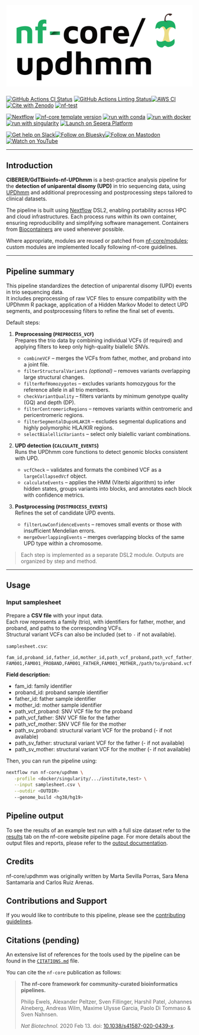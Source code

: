 <h1>
  <picture>
    <source media="(prefers-color-scheme: dark)" srcset="docs/images/nf-core-updhmm_logo_dark.png">
    <img alt="nf-core/updhmm" src="docs/images/nf-core-updhmm_logo_light.png">
  </picture>
</h1>

[![GitHub Actions CI Status](https://github.com/nf-core/updhmm/actions/workflows/ci.yml/badge.svg)](https://github.com/nf-core/updhmm/actions/workflows/ci.yml)
[![GitHub Actions Linting Status](https://github.com/nf-core/updhmm/actions/workflows/linting.yml/badge.svg)](https://github.com/nf-core/updhmm/actions/workflows/linting.yml)[![AWS CI](https://img.shields.io/badge/CI%20tests-full%20size-FF9900?labelColor=000000&logo=Amazon%20AWS)](https://nf-co.re/updhmm/results)[![Cite with Zenodo](http://img.shields.io/badge/DOI-10.5281/zenodo.XXXXXXX-1073c8?labelColor=000000)](https://doi.org/10.5281/zenodo.XXXXXXX)
[![nf-test](https://img.shields.io/badge/unit_tests-nf--test-337ab7.svg)](https://www.nf-test.com)

[![Nextflow](https://img.shields.io/badge/version-%E2%89%A524.04.2-green?style=flat&logo=nextflow&logoColor=white&color=%230DC09D&link=https%3A%2F%2Fnextflow.io)](https://www.nextflow.io/)
[![nf-core template version](https://img.shields.io/badge/nf--core_template-3.3.1-green?style=flat&logo=nfcore&logoColor=white&color=%2324B064&link=https%3A%2F%2Fnf-co.re)](https://github.com/nf-core/tools/releases/tag/3.3.1)
[![run with conda](http://img.shields.io/badge/run%20with-conda-3EB049?labelColor=000000&logo=anaconda)](https://docs.conda.io/en/latest/)
[![run with docker](https://img.shields.io/badge/run%20with-docker-0db7ed?labelColor=000000&logo=docker)](https://www.docker.com/)
[![run with singularity](https://img.shields.io/badge/run%20with-singularity-1d355c.svg?labelColor=000000)](https://sylabs.io/docs/)
[![Launch on Seqera Platform](https://img.shields.io/badge/Launch%20%F0%9F%9A%80-Seqera%20Platform-%234256e7)](https://cloud.seqera.io/launch?pipeline=https://github.com/nf-core/updhmm)

[![Get help on Slack](http://img.shields.io/badge/slack-nf--core%20%23updhmm-4A154B?labelColor=000000&logo=slack)](https://nfcore.slack.com/channels/updhmm)[![Follow on Bluesky](https://img.shields.io/badge/bluesky-%40nf__core-1185fe?labelColor=000000&logo=bluesky)](https://bsky.app/profile/nf-co.re)[![Follow on Mastodon](https://img.shields.io/badge/mastodon-nf__core-6364ff?labelColor=FFFFFF&logo=mastodon)](https://mstdn.science/@nf_core)[![Watch on YouTube](http://img.shields.io/badge/youtube-nf--core-FF0000?labelColor=000000&logo=youtube)](https://www.youtube.com/c/nf-core)

---
## Introduction

**CIBERER/GdTBioinfo-nf-UPDhmm** is a best-practice analysis pipeline for the **detection of uniparental disomy (UPD)** in trio sequencing data, using [UPDhmm](https://github.com/saraamenasantamaria/UPDhmm-project) and additional preprocessing and postprocessing steps tailored to clinical datasets.

The pipeline is built using [Nextflow](https://www.nextflow.io) DSL2, enabling portability across HPC and cloud infrastructures. Each process runs within its own container, ensuring reproducibility and simplifying software management. Containers from [Biocontainers](https://biocontainers.pro/) are used whenever possible.  

Where appropriate, modules are reused or patched from [nf-core/modules](https://github.com/nf-core/modules); custom modules are implemented locally following nf-core guidelines.

---

## Pipeline summary

This pipeline standardizes the detection of uniparental disomy (UPD) events in trio sequencing data.  
It includes preprocessing of raw VCF files to ensure compatibility with the UPDhmm R package, application of a Hidden Markov Model to detect UPD segments, and postprocessing filters to refine the final set of events.

Default steps:

1. **Preprocessing (`PREPROCESS_VCF`)**  
   Prepares the trio data by combining individual VCFs (if required) and applying filters to keep only high-quality biallelic SNVs.  
   - `combineVCF` – merges the VCFs from father, mother, and proband into a joint file.  
   - `filterStructuralVariants` *(optional)* – removes variants overlapping large structural changes.  
   - `filterRefHomozygotes` – excludes variants homozygous for the reference allele in all trio members.  
   - `checkVariantQuality` – filters variants by minimum genotype quality (GQ) and depth (DP).  
   - `filterCentromericRegions` – removes variants within centromeric and pericentromeric regions.  
   - `filterSegmentalDupsHLAKIR` – excludes segmental duplications and highly polymorphic HLA/KIR regions.  
   - `selectBialellicVariants` – select only bialellic variant combinations.  

2. **UPD detection (`CALCULATE_EVENTS`)**  
   Runs the UPDhmm core functions to detect genomic blocks consistent with UPD.  
   - `vcfCheck` – validates and formats the combined VCF as a `largeCollapsedVcf` object.  
   - `calculateEvents` – applies the HMM (Viterbi algorithm) to infer hidden states, groups variants into blocks, and annotates each block with confidence metrics.  

3. **Postprocessing (`POSTPROCESS_EVENTS`)**  
   Refines the set of candidate UPD events.
   - `filterLowConfidenceEvents` – removes small events or those with insufficient Mendelian errors.  
   - `mergeOverlappingEvents` – merges overlapping blocks of the same UPD type within a chromosome.  

> Each step is implemented as a separate DSL2 module. Outputs are organized by step and method.

---

## Usage

### Input samplesheet

Prepare a **CSV file** with your input data.  
Each row represents a family (trio), with identifiers for father, mother, and proband, and paths to the corresponding VCFs.  
Structural variant VCFs can also be included (set to `-` if not available).

`samplesheet.csv`:

```csv
fam_id,proband_id,father_id,mother_id,path_vcf_proband,path_vcf_father,path_vcf_mother,path_sv_proband,path_sv_father,path_sv_mother
FAM001,FAM001_PROBAND,FAM001_FATHER,FAM001_MOTHER,/path/to/proband.vcf.gz,/path/to/father.vcf.gz,/path/to/mother.vcf.gz,/path/to/proband.bed,/path/to/father.sv.bed,/path/to/mother.sv.bed
```

**Field description:**

- fam_id: family identifier  
- proband_id: proband sample identifier  
- father_id: father sample identifier  
- mother_id: mother sample identifier  
- path_vcf_proband: SNV VCF file for the proband  
- path_vcf_father: SNV VCF file for the father  
- path_vcf_mother: SNV VCF file for the mother  
- path_sv_proband: structural variant VCF for the proband (- if not available)  
- path_sv_father: structural variant VCF for the father (- if not available)  
- path_sv_mother: structural variant VCF for the mother (- if not available)


Then, you can run the pipeline using:

<!-- TODO nf-core: update the following command to include all required parameters for a minimal example -->

```bash
nextflow run nf-core/updhmm \
   -profile <docker/singularity/.../institute,test> \
   --input samplesheet.csv \
   --outdir <OUTDIR>
   --genome_build <hg38/hg19>
```

## Pipeline output

To see the results of an example test run with a full size dataset refer to the [results](https://nf-co.re/updhmm/results) tab on the nf-core website pipeline page.
For more details about the output files and reports, please refer to the
[output documentation](https://nf-co.re/updhmm/output).

## Credits

nf-core/updhmm was originally written by Marta Sevilla Porras, Sara Mena Santamaría  and Carlos Ruiz Arenas.


## Contributions and Support

If you would like to contribute to this pipeline, please see the [contributing guidelines](.github/CONTRIBUTING.md).


## Citations (pending)

<!-- TODO nf-core: Add citation for pipeline after first release. Uncomment lines below and update Zenodo doi and badge at the top of this file. -->
<!-- If you use nf-core/updhmm for your analysis, please cite it using the following doi: [10.5281/zenodo.XXXXXX](https://doi.org/10.5281/zenodo.XXXXXX) -->

<!-- TODO nf-core: Add bibliography of tools and data used in your pipeline -->

An extensive list of references for the tools used by the pipeline can be found in the [`CITATIONS.md`](CITATIONS.md) file.

You can cite the `nf-core` publication as follows:

> **The nf-core framework for community-curated bioinformatics pipelines.**
>
> Philip Ewels, Alexander Peltzer, Sven Fillinger, Harshil Patel, Johannes Alneberg, Andreas Wilm, Maxime Ulysse Garcia, Paolo Di Tommaso & Sven Nahnsen.
>
> _Nat Biotechnol._ 2020 Feb 13. doi: [10.1038/s41587-020-0439-x](https://dx.doi.org/10.1038/s41587-020-0439-x).
